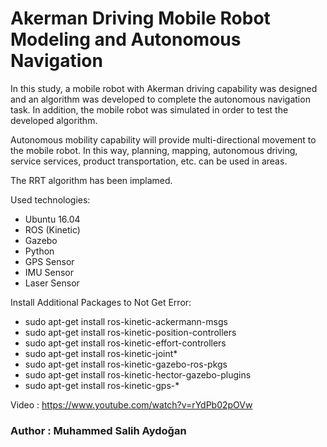 # Akerman Driving Mobile Robot Modeling and Autonomous Navigation

In this study, a mobile robot with Akerman driving capability was designed and an algorithm was developed to complete the autonomous navigation task. In addition, the mobile robot was simulated in order to test the developed algorithm.

Autonomous mobility capability will provide multi-directional movement to the mobile robot. In this way, planning, mapping, autonomous driving, service services, product transportation, etc. can be used in areas.

The RRT algorithm has been implamed.

Used technologies:
- Ubuntu 16.04
- ROS (Kinetic)
- Gazebo
- Python
- GPS Sensor
- IMU Sensor 
- Laser Sensor

Install Additional Packages to Not Get Error:
	

- sudo apt-get install ros-kinetic-ackermann-msgs
- sudo apt-get install ros-kinetic-position-controllers 
- sudo apt-get install ros-kinetic-effort-controllers 
- sudo apt-get install ros-kinetic-joint*
- sudo apt-get install ros-kinetic-gazebo-ros-pkgs 
- sudo apt-get install ros-kinetic-hector-gazebo-plugins 
- sudo apt-get install ros-kinetic-gps-*
  
Video : https://www.youtube.com/watch?v=rYdPb02pOVw

### Author : Muhammed Salih Aydoğan

